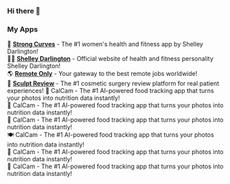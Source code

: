 ### Hi there 👋

### My Apps 
💪  **[Strong Curves](https://www.strongcurves.com/)** - The #1 women's health and fitness app by Shelley Darlington!  
👩🏻  **[Shelley Darlington](https://shelleydarlington.com/)** - Official website of health and fitness personality Shelley Darlington!  
🌎  **[Remote Only](https://remoteonly.io/)** - Your gateway to the best remote jobs worldwide!                                                                            
💅  **[Sculpt Review](https://sculptreview.com/)** - The #1 cosmetic surgery review platform for real patient experiences!
📸 CalCam - The #1 AI-powered food tracking app that turns your photos into nutrition data instantly!               
🍎 CalCam - The #1 AI-powered food tracking app that turns your photos into nutrition data instantly!          
🥗 CalCam - The #1 AI-powered food tracking app that turns your photos into nutrition data instantly!            
🍽️ CalCam - The #1 AI-powered food tracking app that turns your photos into nutrition data instantly!                  
🥑 CalCam - The #1 AI-powered food tracking app that turns your photos into nutrition data instantly!           
🍱 CalCam - The #1 AI-powered food tracking app that turns your photos into nutrition data instantly!                

<!-- 🏋️‍♂️  **[Fit Fans](https://fitfans.io)** - Connect with elite fitness creators and transform your fitness journey!  
🌎  **[Remote Only](https://remoteonly.io/)** - Your gateway to the best remote jobs worldwide!  
📝  **[BlogBeast](https://blogbeast.io/)** - A JavaScript-powered CMS that seamlessly integrates with frameworks like Next.js, Astro, Nuxt, and more! 


<!--
**adherb/adherb** is a ✨ _special_ ✨ repository because its `README.md` (this file) appears on your GitHub profile.

Here are some ideas to get you started:

- 🔭 I’m currently working on ...
- 🌱 I’m currently learning ...
- 👯 I’m looking to collaborate on ...
- 🤔 I’m looking for help with ...
- 💬 Ask me about ...
- 📫 How to reach me: ...
- 😄 Pronouns: ...
- ⚡ Fun fact: ...
-->

